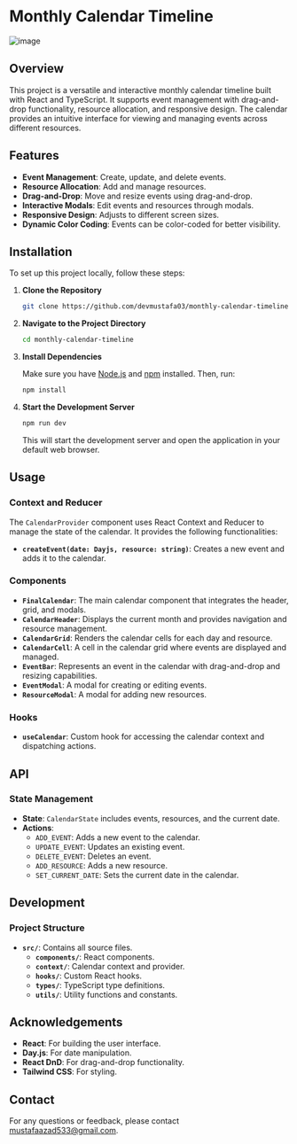 # Monthly Calendar Timeline

![image](https://github.com/user-attachments/assets/45d78616-0667-402d-8291-431d27f7e1fd)

## Overview

This project is a versatile and interactive monthly calendar timeline built with React and TypeScript. It supports event management with drag-and-drop functionality, resource allocation, and responsive design. The calendar provides an intuitive interface for viewing and managing events across different resources.

## Features

- **Event Management**: Create, update, and delete events.
- **Resource Allocation**: Add and manage resources.
- **Drag-and-Drop**: Move and resize events using drag-and-drop.
- **Interactive Modals**: Edit events and resources through modals.
- **Responsive Design**: Adjusts to different screen sizes.
- **Dynamic Color Coding**: Events can be color-coded for better visibility.

## Installation

To set up this project locally, follow these steps:

1. **Clone the Repository**

   ```bash
   git clone https://github.com/devmustafa03/monthly-calendar-timeline.git
   ```

2. **Navigate to the Project Directory**

   ```bash
   cd monthly-calendar-timeline
   ```

3. **Install Dependencies**

   Make sure you have [Node.js](https://nodejs.org/) and [npm](https://www.npmjs.com/) installed. Then, run:

   ```bash
   npm install
   ```

4. **Start the Development Server**

   ```bash
   npm run dev
   ```

   This will start the development server and open the application in your default web browser.

## Usage

### Context and Reducer

The `CalendarProvider` component uses React Context and Reducer to manage the state of the calendar. It provides the following functionalities:

- **`createEvent(date: Dayjs, resource: string)`**: Creates a new event and adds it to the calendar.

### Components

- **`FinalCalendar`**: The main calendar component that integrates the header, grid, and modals.
- **`CalendarHeader`**: Displays the current month and provides navigation and resource management.
- **`CalendarGrid`**: Renders the calendar cells for each day and resource.
- **`CalendarCell`**: A cell in the calendar grid where events are displayed and managed.
- **`EventBar`**: Represents an event in the calendar with drag-and-drop and resizing capabilities.
- **`EventModal`**: A modal for creating or editing events.
- **`ResourceModal`**: A modal for adding new resources.

### Hooks

- **`useCalendar`**: Custom hook for accessing the calendar context and dispatching actions.

## API

### State Management

- **State**: `CalendarState` includes events, resources, and the current date.
- **Actions**:
  - `ADD_EVENT`: Adds a new event to the calendar.
  - `UPDATE_EVENT`: Updates an existing event.
  - `DELETE_EVENT`: Deletes an event.
  - `ADD_RESOURCE`: Adds a new resource.
  - `SET_CURRENT_DATE`: Sets the current date in the calendar.

## Development

### Project Structure

- **`src/`**: Contains all source files.
  - **`components/`**: React components.
  - **`context/`**: Calendar context and provider.
  - **`hooks/`**: Custom React hooks.
  - **`types/`**: TypeScript type definitions.
  - **`utils/`**: Utility functions and constants.

## Acknowledgements

- **React**: For building the user interface.
- **Day.js**: For date manipulation.
- **React DnD**: For drag-and-drop functionality.
- **Tailwind CSS**: For styling.

## Contact

For any questions or feedback, please contact [mustafaazad533@gmail.com](mailto:mustafaazad533@gmail.com).
